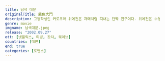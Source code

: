 ```yaml
---
title: 남색 대문
originalTitle: 藍色大門
description: 고등학생인 커로우와 위에전은 자매처럼 지내는 단짝 친구이다. 위에전은 수영부의 장스하오를 좋아하지만 용기가 없어 그 앞에 나서지 못하고, 커로우에게 부탁해 자신의 러브레터를 대신 전달하게 한다. 그러나 위에전은 러브레터 속에 보내는 사람의 이름을 커로우라고 적게 되고, 편지를 받아든 장스하오는 커로우가 자신을 좋아한다고 오해하게 되면서 세 사람 사이의 감정은 복잡해져가는데...
genre: movie
imgname: 남색대문.jpeg
release: "2002.09.27"
ott: [넷플릭스, 티빙, 왓챠, 웨이브]
countries: [대만]
end: true
categories: [로맨스]
---
```

